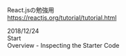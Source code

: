 React.jsの勉強用  
https://reactjs.org/tutorial/tutorial.html

2018/12/24  
  Start  
  Overview - Inspecting the Starter Code  
           
